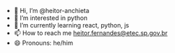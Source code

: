 - 👋 Hi, I’m @heitor-anchieta
- 👀 I’m interested in python
- 🌱 I’m currently learning react, python, js
- 📫 How to reach me heitor.fernandes@etec.sp.gov.br
- 😄 Pronouns: he/him
